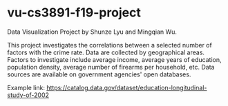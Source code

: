 # vu-cs3891-f19-project
Data Visualization Project by Shunze Lyu and Mingqian Wu.

This project investigates the correlations between a selected number of factors with the crime rate. Data are collected by geographical areas. Factors to investigate include average income, average years of education, population density, average number of firearms per household, etc. Data sources are available on government agencies' open databases.

Example link:
https://catalog.data.gov/dataset/education-longitudinal-study-of-2002
